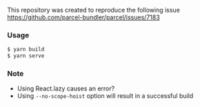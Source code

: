 This repository was created to reproduce the following issue
https://github.com/parcel-bundler/parcel/issues/7183

### Usage

```sh
$ yarn build
$ yarn serve
```

### Note

- Using React.lazy causes an error?
- Using `--no-scope-hoist` option will result in a successful build
